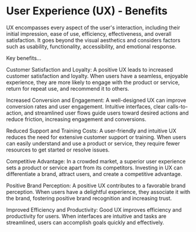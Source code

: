 # User Experience (UX) - Benefits

UX encompasses every aspect of the user's interaction, including their initial impression, ease of use, efficiency, effectiveness, and overall satisfaction. It goes beyond the visual aesthetics and considers factors such as usability, functionality, accessibility, and emotional response.

Key benefits…

Customer Satisfaction and Loyalty: A positive UX leads to increased customer satisfaction and loyalty. When users have a seamless, enjoyable experience, they are more likely to engage with the product or service, return for repeat use, and recommend it to others.

Increased Conversion and Engagement: A well-designed UX can improve conversion rates and user engagement. Intuitive interfaces, clear calls-to-action, and streamlined user flows guide users toward desired actions and reduce friction, increasing engagement and conversions.

Reduced Support and Training Costs: A user-friendly and intuitive UX reduces the need for extensive customer support or training. When users can easily understand and use a product or service, they require fewer resources to get started or resolve issues.

Competitive Advantage: In a crowded market, a superior user experience sets a product or service apart from its competitors. Investing in UX can differentiate a brand, attract users, and create a competitive advantage.

Positive Brand Perception: A positive UX contributes to a favorable brand perception. When users have a delightful experience, they associate it with the brand, fostering positive brand recognition and increasing trust.

Improved Efficiency and Productivity: Good UX improves efficiency and productivity for users. When interfaces are intuitive and tasks are streamlined, users can accomplish goals quickly and effectively.
